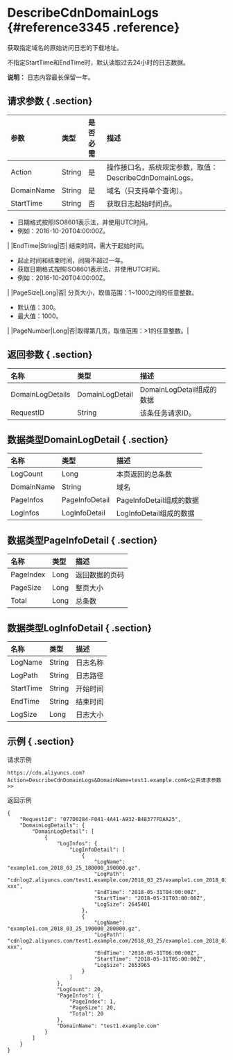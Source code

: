 # DescribeCdnDomainLogs {#reference3345 .reference}

获取指定域名的原始访问日志的下载地址。

不指定StartTime和EndTime时，默认读取过去24小时的日志数据。

**说明：** 日志内容最长保留一年。

## 请求参数 { .section}

|参数|类型|是否必需|描述|
|:-|:-|:---|:-|
|Action|String|是|操作接口名，系统规定参数，取值：DescribeCdnDomainLogs。|
|DomainName|String|是|域名（只支持单个查询）。|
|StartTime|String|否| 获取日志起始时间点。

 -   日期格式按照ISO8601表示法，并使用UTC时间。
-   例如：2016-10-20T04:00:00Z。

 |
|EndTime|String|否| 结束时间，需大于起始时间。

 -   起止时间和结束时间，间隔不超过一年。
-   获取日期格式按照ISO8601表示法，并使用UTC时间。
-   例如：2016-10-20T04:00:00Z。

 |
|PageSize|Long|否| 分页大小，取值范围：1~1000之间的任意整数。

 -   默认值：300。
-   最大值：1000。

 |
|PageNumber|Long|否|取得第几页，取值范围：\>1的任意整数。|

## 返回参数 { .section}

|名称|类型|描述|
|:-|:-|:-|
|DomainLogDetails|DomainLogDetail|DomainLogDetail组成的数据|
|RequestID|String|该条任务请求ID。|

## 数据类型DomainLogDetail { .section}

|名称|类型|描述|
|:-|:-|:-|
|LogCount|Long|本页返回的总条数|
|DomainName|String|域名|
|PageInfos|PageInfoDetail|PageInfoDetail组成的数据|
|LogInfos|LogInfoDetail|LogInfoDetail组成的数据|

## 数据类型PageInfoDetail { .section}

|名称|类型|描述|
|:-|:-|:-|
|PageIndex|Long|返回数据的页码|
|PageSize|Long|整页大小|
|Total|Long|总条数|

## 数据类型LogInfoDetail { .section}

|名称|类型|描述|
|:-|:-|:-|
|LogName|String|日志名称|
|LogPath|String|日志路径|
|StartTime|String|开始时间|
|EndTime|String|结束时间|
|LogSize|Long|日志大小|

## 示例 { .section}

请求示例

```
https://cdn.aliyuncs.com?Action=DescribeCdnDomainLogs&DomainName=test1.example.com&<公共请求参数>>

```

返回示例

```
{
    "RequestId": "077D0284-F041-4A41-A932-B48377FDAA25",
    "DomainLogDetails": {
        "DomainLogDetail": [
            {
                "LogInfos": {
                    "LogInfoDetail": [
                        {
                            "LogName": "example1.com_2018_03_25_180000_190000.gz",
                            "LogPath": "cdnlog2.aliyuncs.com/test1.example.com/2018_03_25/example1.com_2018_03_25_180000_190000.gz?xxx",
                            "EndTime": "2018-05-31T04:00:00Z",
                            "StartTime": "2018-05-31T03:00:00Z",
                            "LogSize": 2645401
                        },
                        {
                            "LogName": "example1.com_2018_03_25_190000_200000.gz",
                            "LogPath": "cdnlog2.aliyuncs.com/test1.example.com/2018_03_25/example1.com_2018_03_25_190000_200000.gz?xxx",
                            "EndTime": "2018-05-31T06:00:00Z",
                            "StartTime": "2018-05-31T05:00:00Z",
                            "LogSize": 2653965
                        }
                    ]
                },
                "LogCount": 20,
                "PageInfos": {
                    "PageIndex": 1,
                    "PageSize": 20,
                    "Total": 20
                },
                "DomainName": "test1.example.com"
            }
        ]
    }
}
```

